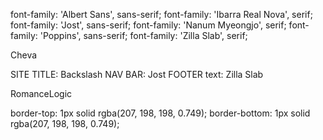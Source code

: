 font-family: 'Albert Sans', sans-serif;
font-family: 'Ibarra Real Nova', serif;
font-family: 'Jost', sans-serif;
font-family: 'Nanum Myeongjo', serif;
font-family: 'Poppins', sans-serif;
font-family: 'Zilla Slab', serif;

Cheva

SITE TITLE: Backslash
NAV BAR: Jost
FOOTER text: Zilla Slab

RomanceLogic

border-top: 1px solid rgba(207, 198, 198, 0.749);
border-bottom: 1px solid rgba(207, 198, 198, 0.749);
